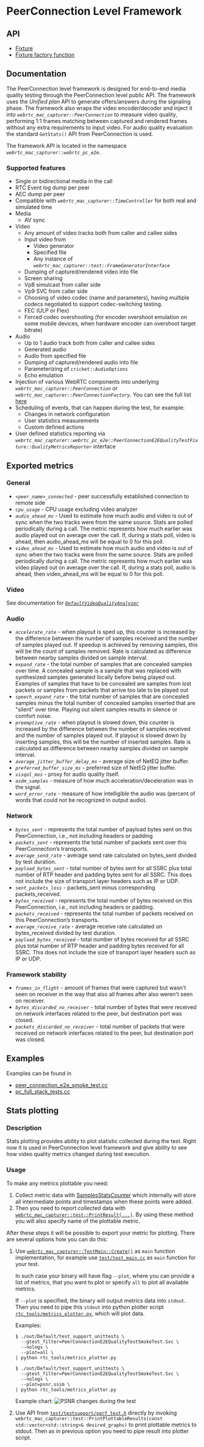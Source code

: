 <?% config.freshness.reviewed = '2021-04-12' %?>

# PeerConnection Level Framework

## API

*   [Fixture][1]
*   [Fixture factory function][2]

## Documentation

The PeerConnection level framework is designed for end-to-end media quality
testing through the PeerConnection level public API. The framework uses the
*Unified plan* API to generate offers/answers during the signaling phase. The
framework also wraps the video encoder/decoder and inject it into
*`webrtc_mac_capturer::PeerConnection`* to measure video quality, performing 1:1 frames
matching between captured and rendered frames without any extra requirements to
input video. For audio quality evaluation the standard `GetStats()` API from
PeerConnection is used.

The framework API is located in the namespace *`webrtc_mac_capturer::webrtc_pc_e2e`*.

### Supported features

*   Single or bidirectional media in the call
*   RTC Event log dump per peer
*   AEC dump per peer
*   Compatible with *`webrtc_mac_capturer::TimeController`* for both real and simulated time
*   Media
    *   AV sync
*   Video
    *   Any amount of video tracks both from caller and callee sides
    *   Input video from
        *   Video generator
        *   Specified file
        *   Any instance of *`webrtc_mac_capturer::test::FrameGeneratorInterface`*
    *   Dumping of captured/rendered video into file
    *   Screen sharing
    *   Vp8 simulcast from caller side
    *   Vp9 SVC from caller side
    *   Choosing of video codec (name and parameters), having multiple codecs
        negotiated to support codec-switching testing.
    *   FEC (ULP or Flex)
    *   Forced codec overshooting (for encoder overshoot emulation on some
        mobile devices, when hardware encoder can overshoot target bitrate)
*   Audio
    *   Up to 1 audio track both from caller and callee sides
    *   Generated audio
    *   Audio from specified file
    *   Dumping of captured/rendered audio into file
    *   Parameterizing of `cricket::AudioOptions`
    *   Echo emulation
*   Injection of various WebRTC components into underlying
    *`webrtc_mac_capturer::PeerConnection`* or *`webrtc_mac_capturer::PeerConnectionFactory`*. You can see
    the full list [here][11]
*   Scheduling of events, that can happen during the test, for example:
    *   Changes in network configuration
    *   User statistics measurements
    *   Custom defined actions
*   User defined statistics reporting via
    *`webrtc_mac_capturer::webrtc_pc_e2e::PeerConnectionE2EQualityTestFixture::QualityMetricsReporter`*
    interface

## Exported metrics

### General

*   *`<peer_name>_connected`* - peer successfully established connection to
    remote side
*   *`cpu_usage`* - CPU usage excluding video analyzer
*   *`audio_ahead_ms`* - Used to estimate how much audio and video is out of
    sync when the two tracks were from the same source. Stats are polled
    periodically during a call. The metric represents how much earlier was audio
    played out on average over the call. If, during a stats poll, video is
    ahead, then audio_ahead_ms will be equal to 0 for this poll.
*   *`video_ahead_ms`* - Used to estimate how much audio and video is out of
    sync when the two tracks were from the same source. Stats are polled
    periodically during a call. The metric represents how much earlier was video
    played out on average over the call. If, during a stats poll, audio is
    ahead, then video_ahead_ms will be equal to 0 for this poll.

### Video

See documentation for
[*`DefaultVideoQualityAnalyzer`*](default_video_quality_analyzer.md#exported-metrics)

### Audio

*   *`accelerate_rate`* - when playout is sped up, this counter is increased by
    the difference between the number of samples received and the number of
    samples played out. If speedup is achieved by removing samples, this will be
    the count of samples removed. Rate is calculated as difference between
    nearby samples divided on sample interval.
*   *`expand_rate`* - the total number of samples that are concealed samples
    over time. A concealed sample is a sample that was replaced with synthesized
    samples generated locally before being played out. Examples of samples that
    have to be concealed are samples from lost packets or samples from packets
    that arrive too late to be played out
*   *`speech_expand_rate`* - the total number of samples that are concealed
    samples minus the total number of concealed samples inserted that are
    "silent" over time. Playing out silent samples results in silence or comfort
    noise.
*   *`preemptive_rate`* - when playout is slowed down, this counter is increased
    by the difference between the number of samples received and the number of
    samples played out. If playout is slowed down by inserting samples, this
    will be the number of inserted samples. Rate is calculated as difference
    between nearby samples divided on sample interval.
*   *`average_jitter_buffer_delay_ms`* - average size of NetEQ jitter buffer.
*   *`preferred_buffer_size_ms`* - preferred size of NetEQ jitter buffer.
*   *`visqol_mos`* - proxy for audio quality itself.
*   *`asdm_samples`* - measure of how much acceleration/deceleration was in the
    signal.
*   *`word_error_rate`* - measure of how intelligible the audio was (percent of
    words that could not be recognized in output audio).

### Network

*   *`bytes_sent`* - represents the total number of payload bytes sent on this
    PeerConnection, i.e., not including headers or padding
*   *`packets_sent`* - represents the total number of packets sent over this
    PeerConnection’s transports.
*   *`average_send_rate`* - average send rate calculated on bytes_sent divided
    by test duration.
*   *`payload_bytes_sent`* - total number of bytes sent for all SSRC plus total
    number of RTP header and padding bytes sent for all SSRC. This does not
    include the size of transport layer headers such as IP or UDP.
*   *`sent_packets_loss`* - packets_sent minus corresponding packets_received.
*   *`bytes_received`* - represents the total number of bytes received on this
    PeerConnection, i.e., not including headers or padding.
*   *`packets_received`* - represents the total number of packets received on
    this PeerConnection’s transports.
*   *`average_receive_rate`* - average receive rate calculated on bytes_received
    divided by test duration.
*   *`payload_bytes_received`* - total number of bytes received for all SSRC
    plus total number of RTP header and padding bytes received for all SSRC.
    This does not include the size of transport layer headers such as IP or UDP.

### Framework stability

*   *`frames_in_flight`* - amount of frames that were captured but wasn't seen
    on receiver in the way that also all frames after also weren't seen on
    receiver.
*   *`bytes_discarded_no_receiver`* - total number of bytes that were received
    on network interfaces related to the peer, but destination port was closed.
*   *`packets_discarded_no_receiver`* - total number of packets that were
    received on network interfaces related to the peer, but destination port was
    closed.

## Examples

Examples can be found in

*   [peer_connection_e2e_smoke_test.cc][3]
*   [pc_full_stack_tests.cc][4]

## Stats plotting

### Description

Stats plotting provides ability to plot statistic collected during the test.
Right now it is used in PeerConnection level framework and give ability to see
how video quality metrics changed during test execution.

### Usage

To make any metrics plottable you need:

1.  Collect metric data with [SamplesStatsCounter][5] which internally will
    store all intermediate points and timestamps when these points were added.
2.  Then you need to report collected data with
    [`webrtc_mac_capturer::test::PrintResult(...)`][6]. By using these method you will also
    specify name of the plottable metric.

After these steps it will be possible to export your metric for plotting. There
are several options how you can do this:

1.  Use [`webrtc_mac_capturer::TestMain::Create()`][7] as `main` function implementation, for
    example use [`test/test_main.cc`][8] as `main` function for your test.

    In such case your binary will have flag `--plot`, where you can provide a
    list of metrics, that you want to plot or specify `all` to plot all
    available metrics.

    If `--plot` is specified, the binary will output metrics data into `stdout`.
    Then you need to pipe this `stdout` into python plotter script
    [`rtc_tools/metrics_plotter.py`][9], which will plot data.

    Examples:

    ```shell
    $ ./out/Default/test_support_unittests \
      --gtest_filter=PeerConnectionE2EQualityTestSmokeTest.Svc \
      --nologs \
      --plot=all \
    | python rtc_tools/metrics_plotter.py
    ```

    ```shell
    $ ./out/Default/test_support_unittests \
      --gtest_filter=PeerConnectionE2EQualityTestSmokeTest.Svc \
      --nologs \
      --plot=psnr,ssim \
    | python rtc_tools/metrics_plotter.py
    ```

    Example chart: ![PSNR changes during the test](in_test_psnr_plot.png)

2.  Use API from [`test/testsupport/perf_test.h`][10] directly by invoking
    `webrtc_mac_capturer::test::PrintPlottableResults(const std::vector<std::string>&
    desired_graphs)` to print plottable metrics to stdout. Then as in previous
    option you need to pipe result into plotter script.

[1]: https://source.chromium.org/chromium/chromium/src/+/main:third_party/webrtc/api/test/peerconnection_quality_test_fixture.h;drc=cbe6e8a2589a925d4c91a2ac2c69201f03de9c39
[2]: https://source.chromium.org/chromium/chromium/src/+/main:third_party/webrtc/api/test/create_peerconnection_quality_test_fixture.h;drc=cbe6e8a2589a925d4c91a2ac2c69201f03de9c39
[3]: https://source.chromium.org/chromium/chromium/src/+/main:third_party/webrtc/test/pc/e2e/peer_connection_e2e_smoke_test.cc;drc=cbe6e8a2589a925d4c91a2ac2c69201f03de9c39
[4]: https://source.chromium.org/chromium/chromium/src/+/main:third_party/webrtc/video/pc_full_stack_tests.cc;drc=cbe6e8a2589a925d4c91a2ac2c69201f03de9c39
[5]: https://source.chromium.org/chromium/chromium/src/+/main:third_party/webrtc/api/numerics/samples_stats_counter.h;drc=cbe6e8a2589a925d4c91a2ac2c69201f03de9c39
[6]: https://source.chromium.org/chromium/chromium/src/+/main:third_party/webrtc/test/testsupport/perf_test.h;l=86;drc=0710b401b1e5b500b8e84946fb657656ba1b58b7
[7]: https://source.chromium.org/chromium/chromium/src/+/main:third_party/webrtc/test/test_main_lib.h;l=23;drc=bcb42f1e4be136c390986a40d9d5cb3ad0de260b
[8]: https://source.chromium.org/chromium/chromium/src/+/main:third_party/webrtc/test/test_main.cc;drc=bcb42f1e4be136c390986a40d9d5cb3ad0de260b
[9]: https://source.chromium.org/chromium/chromium/src/+/main:third_party/webrtc/rtc_tools/metrics_plotter.py;drc=8cc6695652307929edfc877cd64b75cd9ec2d615
[10]: https://source.chromium.org/chromium/chromium/src/+/main:third_party/webrtc/test/testsupport/perf_test.h;l=105;drc=0710b401b1e5b500b8e84946fb657656ba1b58b7
[11]: https://source.chromium.org/chromium/chromium/src/+/main:third_party/webrtc/api/test/peerconnection_quality_test_fixture.h;l=272;drc=484acf27231d931dbc99aedce85bc27e06486b96
